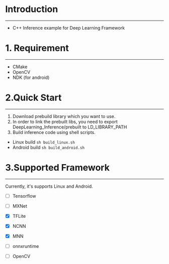 # Introduction
---
- C++ Inference example for Deep Learning Framework

# 1. Requirement
---
- CMake
- OpenCV
- NDK (for android)


# 2.Quick Start
---
1. Download prebuild library which you want to use.
2. In order to link the prebuilt libs, you need to export DeepLearning_Inference/prebuilt to LD_LIBRARY_PATH
3. Build inference code using shell scripts.
  - Linux build
  `sh build_linux.sh`
  - Android build
  `sh build_android.sh`

# 3.Supported Framework
---
Currently, it's supports Linux and Android.

- [ ] Tensorflow
- [ ] MXNet
- [x] TFLite
- [x] NCNN
- [x] MNN
- [ ] onnxruntime
- [ ] OpenCV




